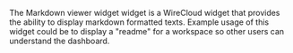 The Markdown viewer widget widget is a WireCloud widget that provides the ability to display markdown formatted texts. Example usage of this widget could be to display a "readme" for a workspace so other users can understand the dashboard.